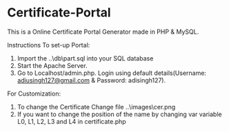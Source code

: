 # Certificate-Portal
This is a Online Certificate Portal Generator made in PHP & MySQL.

Instructions To set-up Portal:
1. Import the ..\db\part.sql into your SQL database
2. Start the Apache Server.
3. Go to Localhost/admin.php. Login using default details(Username: adiusingh127@gmail.com & Password: adisingh127).

For Customization:
1. To change the Certificate Change file ..\images\cer.png
2. If you want to change the position of the name by changing var variable L0, L1, L2, L3 and L4 in certificate.php 
